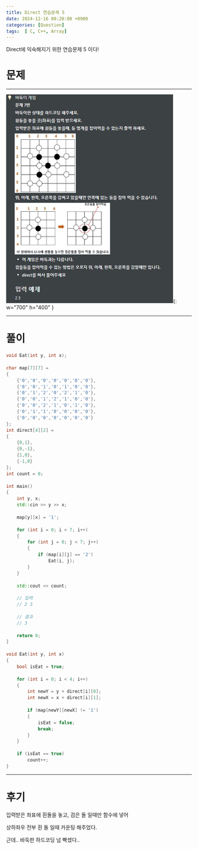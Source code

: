 ```yaml
---
title: Direct 연습문제 5
date: 2024-12-16 00:20:00 +0900
categories: [Question]  
tags:  [ C, C++, Array]
---
```


Direct에 익숙해지기 위한 연습문제 5 이다!

# 문제   
---------------------------------------
![Desktop View](/assets/img/Direct5.png){: w="700" h="400" }

---------------------------------------

# 풀이

```c++
void Eat(int y, int x);

char map[7][7] =
{
    {'0','0','0','0','0','0','0'},
    {'0','0','1','0','1','0','0'},
    {'0','1','2','0','2','1','0'},
    {'0','0','1','2','1','0','0'},
    {'0','0','2','1','0','1','0'},
    {'0','1','1','0','0','0','0'},
    {'0','0','0','0','0','0','0'}
};
int direct[4][2] =
{
    {0,1},
    {0,-1},
    {1,0},
    {-1,0}
};
int count = 0;

int main()
{
    int y, x;
    std::cin >> y >> x;
    
    map[y][x] = '1';
    
    for (int i = 0; i < 7; i++)
    {
        for (int j = 0; j < 7; j++)
        {
            if (map[i][j] == '2')
                Eat(i, j);
        }
    }
    
    std::cout << count;

    // 입력
    // 2 3
    
    // 결과
    // 3

    return 0;
}

void Eat(int y, int x)
{	
    bool isEat = true;
    
    for (int i = 0; i < 4; i++)
    {
        int newY = y + direct[i][0];
        int newX = x + direct[i][1];
        
        if (map[newY][newX] != '1')
        {
            isEat = false;
            break;
        }
    }
    
    if (isEat == true)
        count++;
}
```
---------------------------------------

# 후기

입력받은 좌표에 흰돌을 놓고, 검은 돌 일때만 함수에 넣어

상하좌우 전부 흰 돌 일때 카운팅 해주었다.

근데.. 바둑판 하드코딩 넘 빡셌다..
